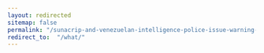 ```yaml
---
layout: redirected
sitemap: false
permalink: "/sunacrip-and-venezuelan-intelligence-police-issue-warning-on-cryptocurrency-scams-emerging-markets-bitcoin-news/"
redirect_to:  "/what/"
---
```


